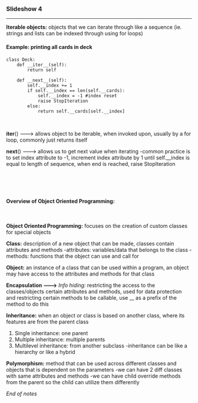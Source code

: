 ### Slideshow 4

---

**Iterable objects:** objects that we can iterate through like a sequence (ie. strings and lists can be indexed through using for loops)

#### Example: printing all cards in deck 

    class Deck:
        def __iter__(self):
            return self

        def __next__(self):
            self.__index += 1
            if self.__index == len(self.__cards):
                self.__index = -1 #index reset 
                raise StopIteration 
            else:
                return self.__cards[self.__index]
 
</br>

__iter__() ---> allows object to be iterable, when invoked upon, usually by a for loop, commonly just returns itself 

__next__() ---> allows us to get next value when iterating 
    -common practice is to set index attribute to -1, increment index attribute by 1 until self.__index is equal to length of sequence, when end is reached, raise StopIteration 

</br>
</br>
</br> 

#### Overview of Object Oriented Programming: 

</br>

**Object Oriented Programming:** focuses on the creation of custom classes for special objects 

**Class:** description of a new object that can be made, classes contain attributes and methods 
    -attributes: variables/data that belongs to the class
    -methods: functions that the object can use and call for 

**Object:** an instance of a class that can be used within a program, an object may have access to the attributes and methods for that class

**Encapsulation --->** _Info hiding:_ restricting the access to the classes/objects certain attributes and methods, used for data protection and restricting certain methods to be callable, use __ as a prefix of the method to do this

**Inheritance:** when an object or class is based on another class, where its features are from the parent class 
1. Single inheritance: one parent
2. Multiple inheritance: multiple parents
3. Multilevel inheritance: from another subclass 
    -inheritance can be like a hierarchy or like a hybrid 

**Polymorphism:** method that can be used across different classes and objects that is dependent on the parameters 
    -we can have 2 diff classes with same attributes and methods 
    -we can have child override methods from the parent so the child can utilize them differently 
    
*End of notes*

